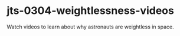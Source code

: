 # jts-0304-weightlessness-videos
Watch videos to learn about why astronauts are weightless in space.
